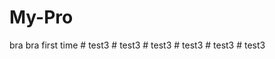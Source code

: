 # My-Pro
bra bra first time
#   t e s t 3  
 #   t e s t 3  
 #   t e s t 3  
 #   t e s t 3  
 #   t e s t 3  
 #   t e s t 3  
 